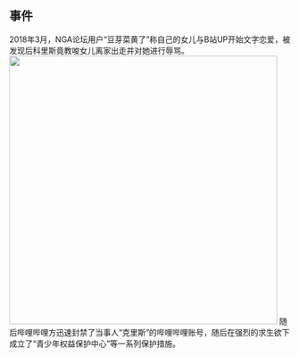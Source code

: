 ## 事件
2018年3月，NGA论坛用户“豆芽菜黄了”称自己的女儿与B站UP开始文字恋爱，被发现后科里斯竟教唆女儿离家出走并对她进行辱骂。
<img src="https://pica.zhimg.com/80/v2-ff0988fe6e7c4276d3e1eedba0f07984_720w.jpg?source=1940ef5c" data-caption="" data-size="normal" data-rawwidth="480" data-rawheight="1642" data-default-watermark-src="https://picx.zhimg.com/50/v2-0840173408fff90b65173556ab2f5fff_720w.jpg?source=1940ef5c" class="origin_image zh-lightbox-thumb lazy" width="480" data-original="https://pic4.zhimg.com/v2-ff0988fe6e7c4276d3e1eedba0f07984_r.jpg?source=1940ef5c" data-actualsrc="https://pica.zhimg.com/50/v2-ff0988fe6e7c4276d3e1eedba0f07984_720w.jpg?source=1940ef5c" data-lazy-status="ok">
随后哔哩哔哩方迅速封禁了当事人“克里斯”的哔哩哔哩账号，随后在强烈的求生欲下成立了“青少年权益保护中心”等一系列保护措施。
